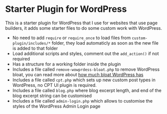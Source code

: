 # Starter Plugin for WordPress

This is a starter plugin for WordPress that I use for websites that use page builders, it adds some starter files to do some custom work with WordPress.

* No need to add `require` or `require_once` to load files from `custom-plugin/includes/*` folder, they load automaticly as soon as the new file is added to that folder
* Load additional scripts and styles, comment out the `add_action()` if not required
* Has a structure for a working folder inside the plugin
* Includes a file called `remove-wowprdess-bloat.php` to remove WordPress bloat, you can read more about [how much bloat WordPress has](https://devartur.com/blog/remove-wordpress-bloat-from-head-for-faster-sites/)
* Includes a file called `cpt.php` which sets up new custom post types in WordPress, no CPT UI plugin is required.
* Includes a file called `blog.php` where blog excerpt length, and end of the blog excerpt string can be customised
* Includes a file called `admin-login.php` which allows to customise the styles of the WordPress Admin Login page
